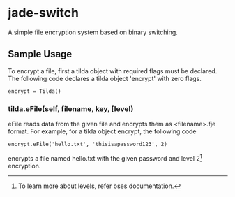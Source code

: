 # jade-switch
A simple file encryption system based on binary switching.  

## Sample Usage
To encrypt a file, first a tilda object with required flags must be declared. The following code declares a tilda object 'encrypt' with zero flags. 

`encrypt = Tilda()`

### tilda.eFile(self, filename, key, [level)
  eFile reads data from the given file and encrypts them as \<filename>.fje format. For example, for a tilda object encrypt, the following code 

  `encrypt.eFile('hello.txt', 'thisisapassword123', 2)`
  
encrypts a file named hello.txt with the given password and level 2[^0] encryption. 








[^0]: To learn more about levels, refer bses documentation.  
